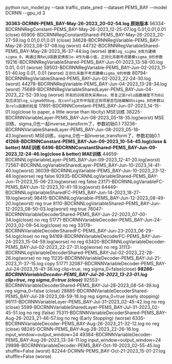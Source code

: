 python run_model.py --task traffic_state_pred --dataset PEMS_BAY --model DCRNN --gpu_id 3

**30363-DCRNN-PEMS_BAY-May-26-2023_20-02-54.log 原始版本**
56334-BDCRNNRegConstant-PEMS_BAY-May-26-2023_12-25-07.log 0.01,0.01,0.01 (close)
65906-BDCRNNRegConstantShared-PEMS_BAY-May-26-2023_20-27-59.log 0.01,0.01,0.01 (close)
34628-BDCRNNRegVariable-PEMS_BAY-May-28-2023_08-37-08.log (worst)
44732-BDCRNNRegVariableShared-PEMS_BAY-May-28-2023_16-37-44.log (worse)
`建模log_sigma_0改为建模sigma_0，再通过类ReLU函数变换取1e-4作为最小值，正则化系数考虑建模sigma_0的参数`
19216-BDCRNNRegVariableShared-PEMS_BAY-Jun-01-2023_13-58-00.log 0.01, 0.01 (worse)
59503-BDCRNNRegVariable-PEMS_BAY-Jun-02-2023_11-51-40.log 0.01, 0.01 (worse)
`正则化系数不考虑建模sigma_0的参数`
80794-BDCRNNRegVariableShared-PEMS_BAY-Jun-02-2023_22-24-30.log (worst)
44278-BDCRNNRegVariable-PEMS_BAY-Jun-04-2023_13-28-34.log (worst)
75689-BDCRNNRegVariableSharedLayer-PEMS_BAY-Jun-04-2023_22-52-39.log (worse)
`所有的训练损失采用mse，修复之前relu函数梯度不为0以及应该加log_sigma0的bug，在config文件中指定正则项是否包括编解码sigma_0的参数以及relu函数的粒度`
17891-BDCRNNConstant-PEMS_BAY-Jun-07-2023_14-15-01.log(close to paper, a little worse than libcity) MSE训练
38225-BDCRNNVariableLayer-PEMS_BAY-Jun-08-2023_05-18-35.log(worst) MSE训练，sigma_0也一起inverse_transform了，参数初始0.1
73236-BDCRNNVariableSharedLayer-PEMS_BAY-Jun-08-2023_05-18-43.log(worst) MSE训练，sigma_0也一起inverse_transform了，参数初始0.1
**41268-BDCRNNConstant-PEMS_BAY-Jun-09-2023_10-54-45.log(close & better) MAE训练**
**6496-BDCRNNConstantShared-PEMS_BAY-Jun-09-2023_12-24-46.log(close & better) MAE训练**
44659-BDCRNNLogVariableLayer-PEMS_BAY-Jun-09-2023_12-41-20.log(worst)
72567-BDCRNNLogVariableSharedLayer-PEMS_BAY-Jun-10-2023_14-41-40.log(worst)
36039-BDCRNNLogVariable-PEMS_BAY-Jun-10-2023_23-12-48.log(worse) reg false
92935-BDCRNNLogVariableShared-PEMS_BAY-Jun-11-2023_15-06-23.log(worse) reg false
23171-BDCRNNLogVariableFC-PEMS_BAY-Jun-12-2023_10-41-19.log(worst)
64449-BDCRNNLogVariableSharedFC-PEMS_BAY-Jun-14-2023_18-27-19.log(worst)
98415-BDCRNNLogVariable-PEMS_BAY-Jun-12-2023_08-49-20.log(worst) reg true
8110-BDCRNNLogVariableShared-PEMS_BAY-Jun-12-2023_08-50-03.log(worst) reg true
76047-BDCRNNVariableDecoderShared-PEMS_BAY-Jun-22-2023_07-00-34.log(close) no reg 
51771-BDCRNNVariableDecoder-PEMS_BAY-Jun-24-2023_02-09-54.log(close) no reg
33178-BDCRNNVariableDecoderSharedFC-PEMS_BAY-Jun-23-2023_06-29-54.log(close) no reg
94169-BDCRNNVariableDecoderFC-PEMS_BAY-Jun-24-2023_15-04-59.log(worse) no reg
63420-BDCRNNLogVariableDecoder-PEMS_BAY-Jul-02-2023_22-27-31.log(worse) no reg
31113-BDCRNNLogVariableDecoderShared-PEMS_BAY-Jul-02-2023_22-28-26.log(worse) no reg
11235-BDCRNNVariableDecoder-PEMS_BAY-Jul-21-2023_11-37-15.log copy 51771
32087-BDCRNNVariableDecoder-PEMS_BAY-Jul-24-2023_15-41-38.log clip=true, reg sigma_0=false(close)
***98286-BDCRNNVariableDecoder-PEMS_BAY-Jul-26-2023_13-23-01.log clip=true, reg sigma_0=true (close)***
92553-BDCRNNVariableDecoderShared-PEMS_BAY-Jul-28-2023_08-54-39.log reg sigma_0=false (close)
28885-BDCRNNVariableDecoderShared-PEMS_BAY-Jul-28-2023_08-59-16.log reg sigma_0=true (early stopping)
96111-BDCRNNVariableLayer-PEMS_BAY-Jul-31-2023_02-45-42.log no reg (close)
5599-BDCRNNVariableSharedLayer-PEMS_BAY-Jul-31-2023_02-45-51.log no reg (false)
75311-BDCRNNVariableDecoderShared-PEMS_BAY-Aug-26-2023_21-46-57.log no reg (Early Stopping) (worse)
6335-BDCRNNVariableDecoder-PEMS_BAY-Aug-26-2023_21-32-12.log no reg (close)
98245-DCRNN-PEMS_BAY-Aug-28-2023_22-26-16.log input_window=output_window=24
49384-BDCRNNVariableDecoder-PEMS_BAY-Aug-26-2023_13-34-11.log input_window=output_window=24
29898-BDCRNNVariableDecoder-PEMS_BAY-Oct-19-2023_02-55-45.log shuffle=False (worst)
82244-DCRNN-PEMS_BAY-Oct-21-2023_15-01-27.log shuffle=False (worse)